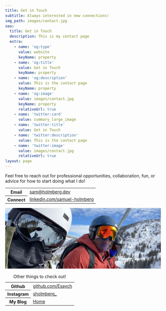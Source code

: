 ```yaml
---
title: Get in Touch
subtitle: Always interested in new connections! 
img_path: images/contact.jpg
seo:
  title: Get in Touch
  description: This is my contact page
  extra:
    - name: 'og:type'
      value: website
      keyName: property
    - name: 'og:title'
      value: Get in Touch
      keyName: property
    - name: 'og:description'
      value: This is the contact page
      keyName: property
    - name: 'og:image'
      value: images/contact.jpg
      keyName: property
      relativeUrl: true
    - name: 'twitter:card'
      value: summary_large_image
    - name: 'twitter:title'
      value: Get in Touch
    - name: 'twitter:description'
      value: This is the contact page
    - name: 'twitter:image'
      value: images/contact.jpg
      relativeUrl: true
layout: page
---
```


Feel free to reach out for professional opportunities, collaboration, fun, or advice for how to start doing what I do!

<table>
  <tr>
    <th>Email</th>
    <td><a href="mailto:sam@holmberg.dev">sam@holmberg.dev</a></td>
  </tr>
  <tr>
    <th>Connect</th>
    <td><a href="https://www.linkedin.com/in/samuel-holmberg/">linkedin.com/samuel-holmberg</a></td>
  </tr>
</table>

![Snowboard with me](/images/getintouch.jpg)

<table>
  
  <caption>Other things to check out!</caption>
  <tr>
    <th>Github</th>
    <td><a class="link" href="https://github.com/Esaych">github.com/Esaych</a></td>
  </tr>
  <tr>
    <th>Instagram</th>
    <td><a class="link" href="https://www.instagram.com/sholmberg_/">sholmberg_</a></td>
  </tr>
  <tr>
    <th>My Blog</th>
    <td><a class="link" href="http://sam.holmberg.dev">Home</a></td>
  </tr>
  
</table>
